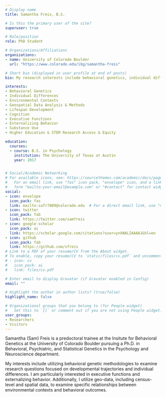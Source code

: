 ```yaml
---
# Display name
title: Samantha Freis, B.S.

# Is this the primary user of the site?
superuser: true

# Role/position
role: PhD Student

# Organizations/Affiliations
organizations:
- name: University of Colorado Boulder
  url: "https://www.colorado.edu/ibg/samantha-freis"

# Short bio (displayed in user profile at end of posts)
bio: My research interests include behavioral genetics, individual differences, cognition, & psychopathology

interests:
- Behavioral Genetics
- Individual Differences
- Environmental Contexts
- Geospatial Data Analysis & Methods
- Lifespan Development
- Cognition
- Executive Functions 
- Externalizing Behavior 
- Substance Use
- Higher Education & STEM Research Access & Equity

education:
  courses:
  - course: B.S. in Psychology
    institution: The University of Texas at Austin
    year: 2017


# Social/Academic Networking
# For available icons, see: https://sourcethemes.com/academic/docs/page-builder/#icons
#   For an email link, use "fas" icon pack, "envelope" icon, and a link in the
#   form "mailto:your-email@example.com" or "#contact" for contact widget.
social:
- icon: envelope
  icon_pack: fas
  link: mailto:safr7809@colorado.edu  # For a direct email link, use "mailto:test@example.org".
- icon: twitter
  icon_pack: fab
  link: https://twitter.com/samfreis
- icon: google-scholar
  icon_pack: ai
  link: https://scholar.google.com/citations?user=ynXWALIAAAAJ&hl=en
- icon: github
  icon_pack: fab
  link: https://github.com/sfreis
# Link to a PDF of your resume/CV from the About widget.
# To enable, copy your resume/CV to `static/files/cv.pdf` and uncomment the lines below.
# - icon: cv
#   icon_pack: ai
#   link: files/cv.pdf

# Enter email to display Gravatar (if Gravatar enabled in Config)
email: ""

# Highlight the author in author lists? (true/false)
highlight_name: false

# Organizational groups that you belong to (for People widget)
#   Set this to `[]` or comment out if you are not using People widget.
user_groups:
- Researchers
- Visitors
---
```


Samantha (Sam) Freis is a predoctoral trainee at the Insitute for Behavioral Genetics at the University of Colorado Boulder pursuing a Ph.D. in Behavioral, Psychiatric, and Statistical Genetics in the Psychology and Neuroscience department. 

My interests include utilizing behavioral genetic methodologies to examine research questions focused on developmental trajectories and individual differences. I am particularly interested in executive functions and externalizing behavior. Additionally, I utilize geo-data, including census-level and spatial data, to examine specific relationships between environmental contexts and behavioral outcomes. 

